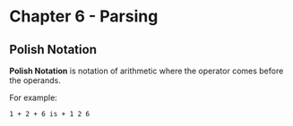 # Chapter 6 - Parsing

## Polish Notation

**Polish Notation** is notation of arithmetic where the operator comes before the operands.

For example:

    1 + 2 + 6 is + 1 2 6
    
    
